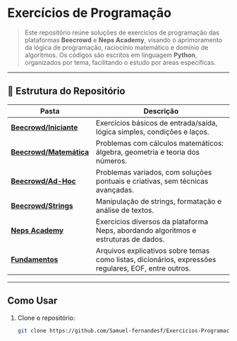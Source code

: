 # Exercícios de Programação

> Este repositório reúne soluções de exercícios de programação das plataformas **Beecrowd** e **Neps Academy**, visando o aprimoramento da lógica de programação, raciocínio matemático e domínio de algoritmos.
> Os códigos são escritos em linguagem **Python**, organizados por tema, facilitando o estudo por áreas específicas.

---
## 📂 Estrutura do Repositório

| Pasta                                  | Descrição                                                                                              |
|---------------------------------------|--------------------------------------------------------------------------------------------------------|
| [**Beecrowd/Iniciante**](./Beecrowd/Iniciante/README.md)     | Exercícios básicos de entrada/saída, lógica simples, condições e laços.                                |
| [**Beecrowd/Matemática**](./Beecrowd/Matemática)   | Problemas com cálculos matemáticos: álgebra, geometria e teoria dos números.                           |
| [**Beecrowd/Ad-Hoc**](./Beecrowd/Ad-Hoc)           | Problemas variados, com soluções pontuais e criativas, sem técnicas avançadas.                         |
| [**Beecrowd/Strings**](./Beecrowd/Strings)         | Manipulação de strings, formatação e análise de textos.                                                |
| [**Neps Academy**](./Neps%20Academy)              | Exercícios diversos da plataforma Neps, abordando algoritmos e estruturas de dados.                    |
| [**Fundamentos**](./Fundamentos)                     | Arquivos explicativos sobre temas como listas, dicionários, expressões regulares, EOF, entre outros.  |

---
## Como Usar

1. Clone o repositório:
   ```bash
   git clone https://github.com/Samuel-fernandesf/Exercicios-Programacao.git
